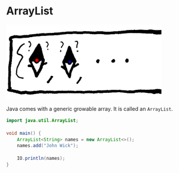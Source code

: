 # ArrayList


<img src="/array_list/header.png" height="200px"/>

Java comes with a generic growable array. It is called
an `ArrayList`.

```java
import java.util.ArrayList;

void main() {
    ArrayList<String> names = new ArrayList<>();
    names.add("John Wick");

    IO.println(names);
}
```